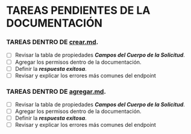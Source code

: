# TAREAS PENDIENTES DE LA DOCUMENTACIÓN

### TAREAS DENTRO DE [crear.md](./soloSucursal/productos/crear.md).

- [ ] Revisar la tabla de propiedades **_Campos del Cuerpo de la Solicitud_**.
- [ ] Agregar los permisos dentro de la documentación.
- [ ] Definir la **_respuesta exitosa_**.
- [ ] Revisar y explicar los errores más comunes del endpoint
      <br>

### TAREAS DENTRO DE [agregar.md](./soloSucursal/productos/agregar.md).

- [ ] Revisar la tabla de propiedades **_Campos del Cuerpo de la Solicitud_**.
- [ ] Agregar los permisos dentro de la documentación.
- [ ] Definir la **_respuesta exitosa_**.
- [ ] Revisar y explicar los errores más comunes del endpoint
